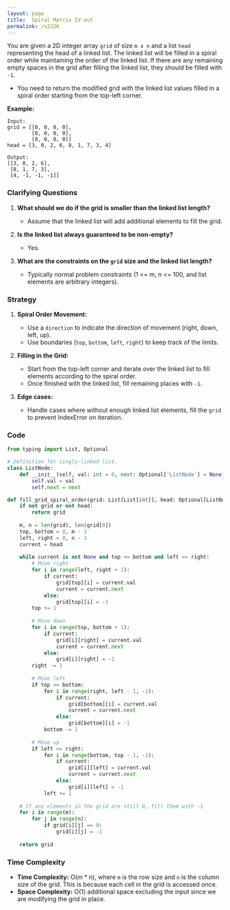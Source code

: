 ```yaml
---
layout: page
title:  Spiral Matrix IV-out
permalink: /s2326
---
```


You are given a 2D integer array `grid` of size `m x n` and a list `head` representing the head of a linked list. The linked list will be filled in a spiral order while maintaining the order of the linked list. If there are any remaining empty spaces in the grid after filling the linked list, they should be filled with `-1`.

- You need to return the modified grid with the linked list values filled in a spiral order starting from the top-left corner.
  
**Example:**
```
Input:
grid = [[0, 0, 0, 0],
        [0, 0, 0, 0],
        [0, 0, 0, 0]]
head = [3, 0, 2, 6, 8, 1, 7, 3, 4]

Output:
[[3, 0, 2, 6],
 [8, 1, 7, 3],
 [4, -1, -1, -1]]
```

### Clarifying Questions

1. **What should we do if the grid is smaller than the linked list length?**
   - Assume that the linked list will add additional elements to fill the grid.

2. **Is the linked list always guaranteed to be non-empty?**
   - Yes.

3. **What are the constraints on the `grid` size and the linked list length?**
   - Typically normal problem constraints (1 <= m, n <= 100, and list elements are arbitrary integers).

### Strategy

1. **Spiral Order Movement:**
   - Use a `direction` to indicate the direction of movement (right, down, left, up).
   - Use boundaries (`top`, `bottom`, `left`, `right`) to keep track of the limits.
   
2. **Filling in the Grid:**
   - Start from the top-left corner and iterate over the linked list to fill elements according to the spiral order.
   - Once finished with the linked list, fill remaining places with `-1`.

3. **Edge cases:**
   - Handle cases where without enough linked list elements, fill the `grid` to prevent IndexError on iteration.

### Code

```python
from typing import List, Optional

# Definition for singly-linked list.
class ListNode:
    def __init__(self, val: int = 0, next: Optional['ListNode'] = None):
        self.val = val
        self.next = next

def fill_grid_spiral_order(grid: List[List[int]], head: Optional[ListNode]) -> List[List[int]]:
    if not grid or not head:
        return grid
    
    m, n = len(grid), len(grid[0])
    top, bottom = 0, m - 1
    left, right = 0, n - 1
    current = head
    
    while current is not None and top <= bottom and left <= right:
        # Move right
        for i in range(left, right + 1):
            if current:
                grid[top][i] = current.val
                current = current.next
            else:
                grid[top][i] = -1
        top += 1
        
        # Move down
        for i in range(top, bottom + 1):
            if current:
                grid[i][right] = current.val
                current = current.next
            else:
                grid[i][right] = -1
        right -= 1
        
        # Move left
        if top <= bottom:
            for i in range(right, left - 1, -1):
                if current:
                    grid[bottom][i] = current.val
                    current = current.next
                else:
                    grid[bottom][i] = -1
            bottom -= 1
        
        # Move up
        if left <= right:
            for i in range(bottom, top - 1, -1):
                if current:
                    grid[i][left] = current.val
                    current = current.next
                else:
                    grid[i][left] = -1
            left += 1
    
    # If any elements in the grid are still 0, fill them with -1
    for i in range(m):
        for j in range(n):
            if grid[i][j] == 0:
                grid[i][j] = -1
    
    return grid
```

### Time Complexity

- **Time Complexity:** O(m * n), where `m` is the row size and `n` is the column size of the grid. This is because each cell in the grid is accessed once.
- **Space Complexity:** O(1) additional space excluding the input since we are modifying the grid in place.